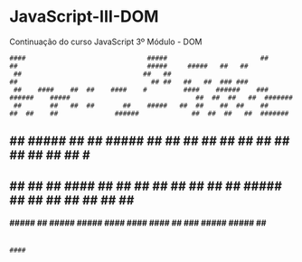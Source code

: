 # JavaScript-III-DOM
Continuação do curso JavaScript
3º Módulo - DOM


    ####                              #####                       ##                ##                                #####     #####   ##   ##
     ##                              ##   ##                                        ##                                 ## ##   ##   ##  ### ###
     ##    ####    ##  ##    ####    #         ####    ######    ###     ######    #####                               ##  ##  ##   ##  #######
     ##       ##   ##  ##       ##    #####   ##  ##    ##  ##    ##      ##  ##    ##              ######             ##  ##  ##   ##  #######
 ##  ##    #####   ##  ##    #####        ##  ##        ##        ##      ##  ##    ##                                 ##  ##  ##   ##  ## # ##
 ##  ##   ##  ##    ####    ##  ##   ##   ##  ##  ##    ##        ##      #####     ## ##                              ## ##   ##   ##  ##   ##
  ####     #####     ##      #####    #####    ####    ####      ####     ##         ###                              #####     #####   ##   ##
                                                                         ####
